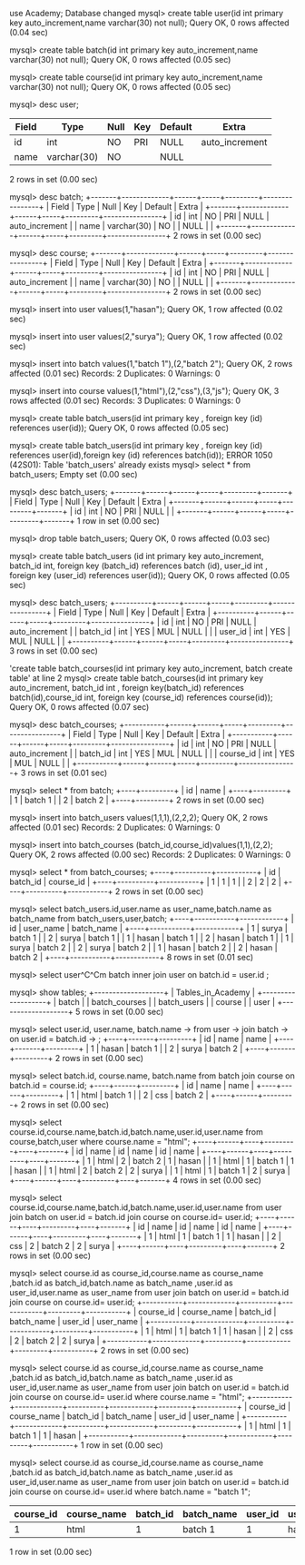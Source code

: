 
use Academy;
Database changed
mysql> create table user(id int primary key auto_increment,name varchar(30) not null);
Query OK, 0 rows affected (0.04 sec)

mysql> create table batch(id int primary key auto_increment,name varchar(30) not null);
Query OK, 0 rows affected (0.05 sec)

mysql> create table course(id int primary key auto_increment,name varchar(30) not null);
Query OK, 0 rows affected (0.05 sec)

mysql> desc user;

| Field | Type        | Null | Key | Default | Extra          |
|-------|-------------|------|-----|---------|----------------|
| id    | int         | NO   | PRI | NULL    | auto_increment |
| name  | varchar(30) | NO   |     | NULL    |                |

2 rows in set (0.00 sec)

mysql> desc batch;
+-------+-------------+------+-----+---------+----------------+
| Field | Type        | Null | Key | Default | Extra          |
+-------+-------------+------+-----+---------+----------------+
| id    | int         | NO   | PRI | NULL    | auto_increment |
| name  | varchar(30) | NO   |     | NULL    |                |
+-------+-------------+------+-----+---------+----------------+
2 rows in set (0.00 sec)

mysql> desc course;
+-------+-------------+------+-----+---------+----------------+
| Field | Type        | Null | Key | Default | Extra          |
+-------+-------------+------+-----+---------+----------------+
| id    | int         | NO   | PRI | NULL    | auto_increment |
| name  | varchar(30) | NO   |     | NULL    |                |
+-------+-------------+------+-----+---------+----------------+
2 rows in set (0.00 sec)

mysql> insert into user values(1,"hasan");
Query OK, 1 row affected (0.02 sec)

mysql> insert into user values(2,"surya");
Query OK, 1 row affected (0.02 sec)

mysql> insert into batch values(1,"batch 1"),(2,"batch 2");
Query OK, 2 rows affected (0.01 sec)
Records: 2  Duplicates: 0  Warnings: 0

mysql> insert into course values(1,"html"),(2,"css"),(3,"js");
Query OK, 3 rows affected (0.01 sec)
Records: 3  Duplicates: 0  Warnings: 0

mysql> create table batch_users(id int primary key , foreign key (id) references user(id));
Query OK, 0 rows affected (0.05 sec)

mysql> create table batch_users(id int primary key , foreign key (id) references user(id),foreign key (id) references batch(id));
ERROR 1050 (42S01): Table 'batch_users' already exists
mysql> select * from batch_users;
Empty set (0.00 sec)

mysql> desc batch_users;
+-------+------+------+-----+---------+-------+
| Field | Type | Null | Key | Default | Extra |
+-------+------+------+-----+---------+-------+
| id    | int  | NO   | PRI | NULL    |       |
+-------+------+------+-----+---------+-------+
1 row in set (0.00 sec)

mysql> drop table batch_users;
Query OK, 0 rows affected (0.03 sec)

mysql> create table batch_users (id int primary key auto_increment, batch_id int, foreign key (batch_id) references batch (id), user_id int , foreign key (user_id) references user(id));
Query OK, 0 rows affected (0.05 sec)

mysql> desc batch_users;
+----------+------+------+-----+---------+----------------+
| Field    | Type | Null | Key | Default | Extra          |
+----------+------+------+-----+---------+----------------+
| id       | int  | NO   | PRI | NULL    | auto_increment |
| batch_id | int  | YES  | MUL | NULL    |                |
| user_id  | int  | YES  | MUL | NULL    |                |
+----------+------+------+-----+---------+----------------+
3 rows in set (0.00 sec)

'create table batch_courses(id int primary key auto_increment, batch
create table' at line 2
mysql> create table batch_courses(id int primary key auto_increment, batch_id int , foreign key(batch_id) references batch(id),course_id int, foreign key (course_id) references course(id));
Query OK, 0 rows affected (0.07 sec)

mysql> desc batch_courses;
+-----------+------+------+-----+---------+----------------+
| Field     | Type | Null | Key | Default | Extra          |
+-----------+------+------+-----+---------+----------------+
| id        | int  | NO   | PRI | NULL    | auto_increment |
| batch_id  | int  | YES  | MUL | NULL    |                |
| course_id | int  | YES  | MUL | NULL    |                |
+-----------+------+------+-----+---------+----------------+
3 rows in set (0.01 sec)

mysql> select * from batch;
+----+---------+
| id | name    |
+----+---------+
|  1 | batch 1 |
|  2 | batch 2 |
+----+---------+
2 rows in set (0.00 sec)

mysql> insert into batch_users values(1,1,1),(2,2,2);
Query OK, 2 rows affected (0.01 sec)
Records: 2  Duplicates: 0  Warnings: 0

mysql> insert into batch_courses (batch_id,course_id)values(1,1),(2,2);
Query OK, 2 rows affected (0.00 sec)
Records: 2  Duplicates: 0  Warnings: 0

mysql> select * from batch_courses;
+----+----------+-----------+
| id | batch_id | course_id |
+----+----------+-----------+
|  1 |        1 |         1 |
|  2 |        2 |         2 |
+----+----------+-----------+
2 rows in set (0.00 sec)

mysql> select batch_users.id,user.name as user_name,batch.name as batch_name from batch_users,user,batch;
+----+-----------+------------+
| id | user_name | batch_name |
+----+-----------+------------+
|  1 | surya     | batch 1    |
|  2 | surya     | batch 1    |
|  1 | hasan     | batch 1    |
|  2 | hasan     | batch 1    |
|  1 | surya     | batch 2    |
|  2 | surya     | batch 2    |
|  1 | hasan     | batch 2    |
|  2 | hasan     | batch 2    |
+----+-----------+------------+
8 rows in set (0.01 sec)

mysql> select user^C^Cm batch inner join user on batch.id = user.id ;

mysql> show tables;
+-------------------+
| Tables_in_Academy |
+-------------------+
| batch             |
| batch_courses     |
| batch_users       |
| course            |
| user              |
+-------------------+
5 rows in set (0.00 sec)

mysql> select user.id, user.name, batch.name 
    -> from user
    -> join batch
    -> on user.id = batch.id
    -> ;
+----+-------+---------+
| id | name  | name    |
+----+-------+---------+
|  1 | hasan | batch 1 |
|  2 | surya | batch 2 |
+----+-------+---------+
2 rows in set (0.00 sec)

mysql> select batch.id, course.name, batch.name from batch join course on batch.id = course.id;
+----+------+---------+
| id | name | name    |
+----+------+---------+
|  1 | html | batch 1 |
|  2 | css  | batch 2 |
+----+------+---------+
2 rows in set (0.00 sec)

mysql> select course.id,course.name,batch.id,batch.name,user.id,user.name from course,batch,user where course.name = "html";
+----+------+----+---------+----+-------+
| id | name | id | name    | id | name  |
+----+------+----+---------+----+-------+
|  1 | html |  2 | batch 2 |  1 | hasan |
|  1 | html |  1 | batch 1 |  1 | hasan |
|  1 | html |  2 | batch 2 |  2 | surya |
|  1 | html |  1 | batch 1 |  2 | surya |
+----+------+----+---------+----+-------+
4 rows in set (0.00 sec)

mysql> select course.id,course.name,batch.id,batch.name,user.id,user.name from user join batch on user.id = batch.id join course on course.id= user.id;
+----+------+----+---------+----+-------+
| id | name | id | name    | id | name  |
+----+------+----+---------+----+-------+
|  1 | html |  1 | batch 1 |  1 | hasan |
|  2 | css  |  2 | batch 2 |  2 | surya |
+----+------+----+---------+----+-------+
2 rows in set (0.00 sec)

mysql> select course.id as course_id,course.name as course_name ,batch.id as batch_id,batch.name as batch_name ,user.id as user_id,user.name as user_name from user join batch on user.id = batch.id join course on course.id= user.id;
+-----------+-------------+----------+------------+---------+-----------+
| course_id | course_name | batch_id | batch_name | user_id | user_name |
+-----------+-------------+----------+------------+---------+-----------+
|         1 | html        |        1 | batch 1    |       1 | hasan     |
|         2 | css         |        2 | batch 2    |       2 | surya     |
+-----------+-------------+----------+------------+---------+-----------+
2 rows in set (0.00 sec)

mysql> select course.id as course_id,course.name as course_name ,batch.id as batch_id,batch.name as batch_name ,user.id as user_id,user.name as user_name from user join batch on user.id = batch.id join course on course.id= user.id where course.name = "html";
+-----------+-------------+----------+------------+---------+-----------+
| course_id | course_name | batch_id | batch_name | user_id | user_name |
+-----------+-------------+----------+------------+---------+-----------+
|         1 | html        |        1 | batch 1    |       1 | hasan     |
+-----------+-------------+----------+------------+---------+-----------+
1 row in set (0.00 sec)

mysql> select course.id as course_id,course.name as course_name ,batch.id as batch_id,batch.name as batch_name ,user.id as user_id,user.name as user_name from user join batch on user.id = batch.id join course on course.id= user.id where batch.name = "batch 1";

| course_id | course_name | batch_id | batch_name | user_id | user_name |
|-----------|-------------|----------|------------|---------|-----------|
|         1 | html        |        1 | batch 1    |       1 | hasan     |

1 row in set (0.00 sec)


